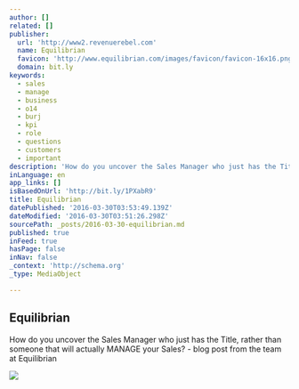 ```yaml
---
author: []
related: []
publisher:
  url: 'http://www2.revenuerebel.com'
  name: Equilibrian
  favicon: 'http://www.equilibrian.com/images/favicon/favicon-16x16.png'
  domain: bit.ly
keywords:
  - sales
  - manage
  - business
  - o14
  - burj
  - kpi
  - role
  - questions
  - customers
  - important
description: 'How do you uncover the Sales Manager who just has the Title, rather than someone that will actually MANAGE your Sales? - blog post from the team at Equilibrian'
inLanguage: en
app_links: []
isBasedOnUrl: 'http://bit.ly/1PXabR9'
title: Equilibrian
datePublished: '2016-03-30T03:53:49.139Z'
dateModified: '2016-03-30T03:51:26.298Z'
sourcePath: _posts/2016-03-30-equilibrian.md
published: true
inFeed: true
hasPage: false
inNav: false
_context: 'http://schema.org'
_type: MediaObject

---
```

<article style=""><h1>Equilibrian</h1><p>How do you uncover the Sales Manager who just has the Title, rather than someone that will actually MANAGE your Sales? - blog post from the team at Equilibrian</p><img src="http://www.revenuerebel.com/img/blog-headings/equilibrian/whats-happening-in-your-sales-team.jpg" /></article>
